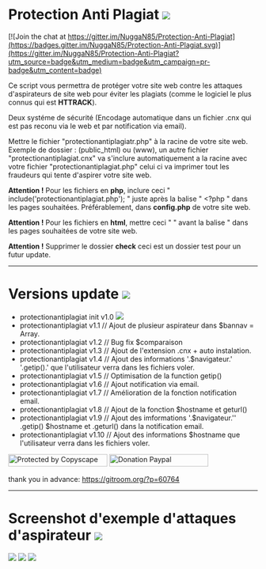 # Protection Anti Plagiat <img src="https://camo.githubusercontent.com/fe2cb3af77c3290cd9437c142662cbd08bbbc027/687474703a2f2f696d6167652e6e6f656c736861636b2e636f6d2f66696368696572732f323031352f35312f313435303130333535302d736865696c642e706e67">

[![Join the chat at https://gitter.im/NuggaN85/Protection-Anti-Plagiat](https://badges.gitter.im/NuggaN85/Protection-Anti-Plagiat.svg)](https://gitter.im/NuggaN85/Protection-Anti-Plagiat?utm_source=badge&utm_medium=badge&utm_campaign=pr-badge&utm_content=badge)

Ce script vous permettra de protéger votre site web contre les attaques d'aspirateurs de site web pour éviter les plagiats (comme le logiciel le plus connus qui est <strong>HTTRACK</strong>).

Deux systéme de sécurité (Encodage automatique dans un fichier .cnx qui est pas reconu via le web et par notification via email).

Mettre le fichier "protectionantiplagiatr.php" à la racine de votre site web. Exemple de dossier : (public_html) ou (www), un autre fichier "protectionantiplagiat.cnx" va s'inclure automatiquement a la racine avec votre fichier "protectionantiplagiat.php" celui ci va imprimer tout les fraudeurs qui tente d'aspirer votre site web.

<strong>Attention !</strong>
Pour les fichiers en <strong>php</strong>, inclure ceci " include('protectionantiplagiat.php'); " juste après la balise " <?php " dans les pages souhaitées. Préférablement, dans <strong>config.php</strong> de votre site web.

<strong>Attention !</strong>
Pour les fichiers en <strong>html</strong>, mettre ceci " <?php include('protectionantiplagiat.php'); ?> " avant la balise " <!DOCTYPE html> dans les pages souhaitées de votre site web.

<strong>Attention !</strong>
Supprimer le dossier <strong>check</strong> ceci est un dossier test pour un futur update.
  
--------------------------------------------------------------------------------------------------------------------------------------

# Versions update <img src="https://camo.githubusercontent.com/fe2cb3af77c3290cd9437c142662cbd08bbbc027/687474703a2f2f696d6167652e6e6f656c736861636b2e636f6d2f66696368696572732f323031352f35312f313435303130333535302d736865696c642e706e67">

* protectionantiplagiat init v1.0 <img src="https://camo.githubusercontent.com/56afb73a7cf51147fcce4e3524c21ff6f00ced82/687474703a2f2f696d6167652e6e6f656c736861636b2e636f6d2f66696368696572732f323031352f35312f313435303435353638322d626574612d312e706e67">
* protectionantiplagiat v1.1 // Ajout de plusieur aspirateur dans $bannav = Array.
* protectionantiplagiat v1.2 // Bug fix $comparaison
* protectionantiplagiat v1.3 // Ajout de l'extension .cnx + auto instalation.
* protectionantiplagiat v1.4 // Ajout des informations '.$navigateur.' '.getip().' que l'utilisateur verra dans les fichiers voler.
* protectionantiplagiat v1.5 // Optimisation de la function getip()
* protectionantiplagiat v1.6 // Ajout notification via email.
* protectionantiplagiat v1.7 // Amélioration de la fonction notification email.
* protectionantiplagiat v1.8 // Ajout de la fonction $hostname et geturl()
* protectionantiplagiat v1.9 // Ajout des imformations '.$navigateur.'' .getip() $hostname et .geturl() dans la notification email.
* protectionantiplagiat v1.10 // Ajout des informations $hostname que l'utilisateur verra dans les fichiers voler.

<a target="_blank" href="http://www.copyscape.com/"><img src="http://banners.copyscape.com/img/copyscape-banner-white-200x25.png" width="200" height="25" border="0" alt="Protected by Copyscape" title="Protected by Copyscape Plagiarism Checker - Do not copy content from this page." /></a> <a target="_blank" href="https://www.paypal.me/LudovicRose"><img src="https://camo.githubusercontent.com/bfb76a1ed98dc39e715b62c6f2aa032d1a2765d7/687474703a2f2f696d6167652e6e6f656c736861636b2e636f6d2f66696368696572732f323031352f35312f313435303137363936362d70617970616c2e706e67" width="200" height="25" border="0" alt="Donation Paypal" /></a>

thank you in advance: https://gitroom.org/?p=60764

--------------------------------------------------------------------------------------------------------------------------------------

# Screenshot d'exemple d'attaques d'aspirateur <img src="https://camo.githubusercontent.com/fe2cb3af77c3290cd9437c142662cbd08bbbc027/687474703a2f2f696d6167652e6e6f656c736861636b2e636f6d2f66696368696572732f323031352f35312f313435303130333535302d736865696c642e706e67">

<img src="https://camo.githubusercontent.com/a281c4736a4674100b22b5cc457a847f1afacc53/687474703a2f2f696d6167652e6e6f656c736861636b2e636f6d2f66696368696572732f323031352f35312f313435303137353131372d73637265656e73686f742d312e706e67">
<img src="https://camo.githubusercontent.com/bf66fa5781e4dddba350d80739a965d8e85f7dac/687474703a2f2f696d6167652e6e6f656c736861636b2e636f6d2f66696368696572732f323031352f35312f313435303433373934312d73637265656e73686f742d312e706e67">
<img src="https://camo.githubusercontent.com/8a4bf3f89ef95fc34029faf0dd8a80e798593d68/687474703a2f2f696d6167652e6e6f656c736861636b2e636f6d2f66696368696572732f323031352f35312f313435303433373935312d73637265656e73686f742d322e706e67">
